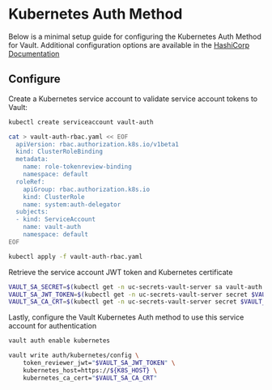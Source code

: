 # Kubernetes Auth Method

Below is a minimal setup guide for configuring the Kubernetes Auth Method for Vault. Additional configuration options are available in the [HashiCorp Documentation](https://www.vaultproject.io/docs/auth/kubernetes.html)

## Configure

Create a Kubernetes service account to validate service account tokens to Vault:
```bash
kubectl create serviceaccount vault-auth

cat > vault-auth-rbac.yaml << EOF
  apiVersion: rbac.authorization.k8s.io/v1beta1
  kind: ClusterRoleBinding
  metadata:
    name: role-tokenreview-binding
    namespace: default
  roleRef:
    apiGroup: rbac.authorization.k8s.io
    kind: ClusterRole
    name: system:auth-delegator
  subjects:
  - kind: ServiceAccount
    name: vault-auth
    namespace: default
EOF

kubectl apply -f vault-auth-rbac.yaml
```

Retrieve the service account JWT token and Kubernetes certificate
```bash
VAULT_SA_SECRET=$(kubectl get -n uc-secrets-vault-server sa vault-auth -o jsonpath="{.secrets[*]['name']}")
VAULT_SA_JWT_TOKEN=$(kubectl get -n uc-secrets-vault-server secret $VAULT_SA_SECRET -o jsonpath="{.data.token}" | base64 --decode; echo)
VAULT_SA_CA_CRT=$(kubectl get -n uc-secrets-vault-server secret $VAULT_SA_SECRET -o jsonpath="{.data['ca\.crt']}" | base64 --decode; echo)
```

Lastly, configure the Vault Kubernetes Auth method to use this service account for authentication
```bash
vault auth enable kubernetes

vault write auth/kubernetes/config \
    token_reviewer_jwt="$VAULT_SA_JWT_TOKEN" \
    kubernetes_host=https://${K8S_HOST} \
    kubernetes_ca_cert="$VAULT_SA_CA_CRT"
```
